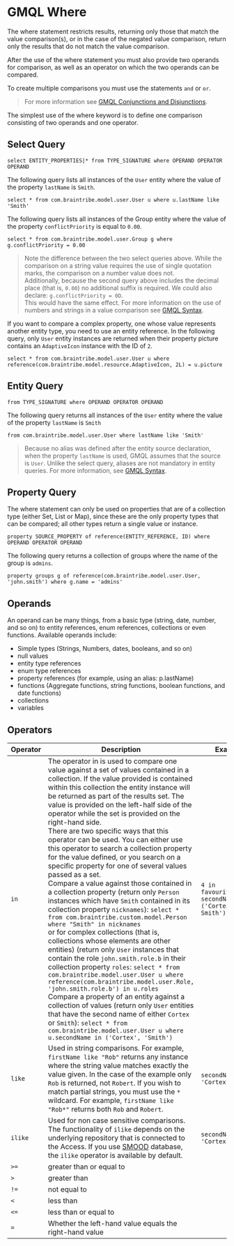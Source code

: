 # GMQL Where
The where statement restricts results, returning only those that match the value comparison(s), or in the case of the negated value comparison, return only the results that do not match the value comparison.

After the use of the where statement you must also provide two operands for comparison, as well as an operator on which the two operands can be compared.

To create multiple comparisons you must use the statements `and` or `or`.
>For more information see [GMQL Conjunctions and Disjunctions](gmql_and_or.md).

The simplest use of the where keyword is to define one comparison consisting of two operands and one operator.

## Select Query
```
select ENTITY_PROPERTIES|* from TYPE_SIGNATURE where OPERAND OPERATOR OPERAND
```
The following query lists all instances of the `User` entity where the value of the property `lastName` is `Smith`.
```
select * from com.braintribe.model.user.User u where u.lastName like 'Smith'
```

The following query lists all instances of the Group entity where the value of the property `conflictPriority` is equal to `0.00`.
```
select * from com.braintribe.model.user.Group g where g.conflictPriority = 0.00
```

>Note the difference between the two select queries above. While the comparison on a string value requires the use of single quotation marks, the comparison on a number value does not. <br/> Additionally, because the second query above includes the decimal place (that is, `0.00`) no additional suffix is required. We could also declare: `g.conflictPriority = 0D`. <br/> This would have the same effect. For more information on the use of numbers and strings in a value comparison see [GMQL Syntax](gmql_syntax.md).

If you want to compare a complex property, one whose value represents another entity type, you need to use an entity reference. In the following query, only `User` entity instances are returned when their property picture contains an `AdaptiveIcon` instance with the ID of `2`.
```
select * from com.braintribe.model.user.User u where reference(com.braintribe.model.resource.AdaptiveIcon, 2L) = u.picture
```

## Entity Query
```
from TYPE_SIGNATURE where OPERAND OPERATOR OPERAND
```
The following query returns all instances of the `User` entity where the value of the property `lastName` is `Smith`
```
from com.braintribe.model.user.User where lastName like 'Smith'
```

> Because no alias was defined after the entity source declaration, when the property `lastName` is used, GMQL assumes that the source is `User`. Unlike the select query, aliases are not mandatory in entity queries. For more information, see [GMQL Syntax](gmql_syntax.md).

## Property Query
The where statement can only be used on properties that are of a collection type (either Set, List or Map), since these are the only property types that can be compared; all other types return a single value or instance.
```
property SOURCE_PROPERTY of reference(ENTITY_REFERENCE, ID) where OPERAND OPERATOR OPERAND
```
The following query returns a collection of groups where the name of the group is `admins`.
```
property groups g of reference(com.braintribe.model.user.User, 'john.smith') where g.name = 'admins'
```

## Operands
An operand can be many things, from a basic type (string, date, number, and so on) to entity references, enum references, collections or even functions. Available operands include:
* Simple types (Strings, Numbers, dates, booleans, and so on)
* null values
* entity type references
* enum type references
* property references (for example, using an alias: p.lastName)
* functions (Aggregate functions, string functions, boolean functions, and date functions)
* collections
* variables

## Operators

Operator    | Description | Example
------- | -----------     | ------
`in`| The operator in is used to compare one value against a set of values contained in a collection. If the value provided is contained within this collection the entity instance will be returned as part of the results set. The value is provided on the left-half side of the operator while the set is provided on the right-hand side. <br/> There are two specific ways that this operator can be used. You can either use this operator to search a collection property for the value defined, or you search on a specific property for one of several values passed as a set. <br/> Compare a value against those contained in a collection property (return only `Person` instances which have `Smith` contained in its collection property `nicknames`): `select * from com.braintribe.custom.model.Person where "Smith" in nicknames` <br/> or for complex collections (that is, collections whose elements are other entities) (return only `User` instances that contain the role `john.smith.role.b` in their collection property `roles`: `select * from com.braintribe.model.user.User u where reference(com.braintribe.model.user.Role, 'john.smith.role.b') in u.roles` <br/> Compare a property of an entity against a collection of values (return only `User` entities that have the second name of either `Cortex` or `Smith`): `select * from com.braintribe.model.user.User u where u.secondName in ('Cortex', 'Smith')` | `4 in favouriteNumbers` <br/> `secondName in ('Cortex', Smith')`
`like` | Used in string comparisons. For example, `firstName like "Rob"` returns any instance where the string value matches exactly the value given. In the case of the example only `Rob` is returned, not `Robert`. If you wish to match partial strings, you must use the `*` wildcard. For example, `firstName like "Rob*"` returns both `Rob` and `Robert`. | `secondName like 'Cortex'`
`ilike` | Used for non case sensitive comparisons. The functionality of `ilike` depends on the underlying repository that is connected to the Access. If you use <a href="#" data-toggle="tooltip" data-original-title="{{site.data.glossary.smood}}">SMOOD</a> database, the `ilike` operator is available by default. | `secondName like 'Cortex'`
`>=` | greater than or equal to
`>`	| greater than
`!=` | not equal to
`<	` | less than
`<=` | less than or equal to
`=	` | Whether the left-hand value equals the right-hand value
